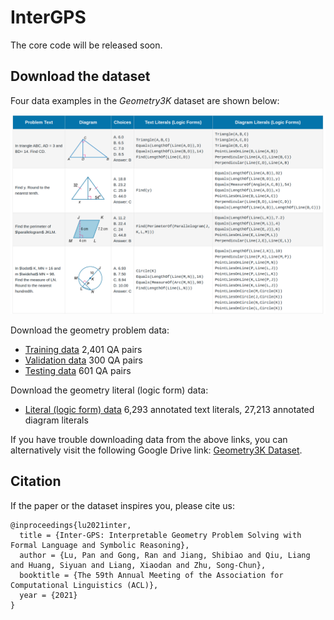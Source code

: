 # InterGPS



The core code will be released soon.



## Download the dataset

Four data examples in the *Geometry3K* dataset are shown below:

![image-20210514233045024](data/example.png)

Download the geometry problem data:

- [Training data](https://lupantech.github.io/inter-gps/geometry3k/train.zip)
  2,401 QA pairs
- [Validation data](https://lupantech.github.io/inter-gps/geometry3k/val.zip)
  300 QA pairs
- [Testing data](https://lupantech.github.io/inter-gps/geometry3k/test.zip)
  601 QA pairs

Download the geometry literal (logic form) data:

- [Literal (logic form) data](https://lupantech.github.io/inter-gps/geometry3k/logic_forms.zip)
  6,293 annotated text literals, 27,213 annotated diagram literals

If you have trouble downloading data from the above links, you can alternatively visit the following Google Drive link: [Geometry3K Dataset](https://drive.google.com/drive/folders/1d05WYXtlgKIoaPpK1v94LYph_heiXM7Z?usp=sharing).



## Citation

If the paper or the dataset inspires you, please cite us:

```
@inproceedings{lu2021inter,
  title = {Inter-GPS: Interpretable Geometry Problem Solving with Formal Language and Symbolic Reasoning},
  author = {Lu, Pan and Gong, Ran and Jiang, Shibiao and Qiu, Liang and Huang, Siyuan and Liang, Xiaodan and Zhu, Song-Chun},
  booktitle = {The 59th Annual Meeting of the Association for Computational Linguistics (ACL)},
  year = {2021}
}
```

